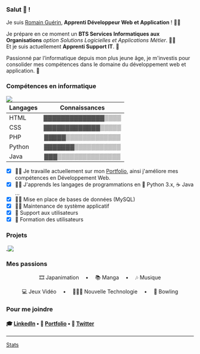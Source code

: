 ### Salut 👋 !

Je suis [Romain Guérin](https://github.com/RomainGuerin/), **Apprenti Développeur Web et Application** ! 🐱‍👤  

Je prépare en ce moment un **BTS Services Informatiques aux Organisations** *option Solutions Logicielles et Applications Métier*. 👨‍🎓  
Et je suis actuellement **Apprenti Support IT**. 👔  

Passionné par l’informatique depuis mon plus jeune âge, je m'investis pour consolider mes compétences dans le domaine du développement web et application. 👾
  
### Compétences en informatique
  
<a href="https://github.com/RomainGuerin/">
  <img align="left" src="https://github-readme-stats.vercel.app/api/top-langs/?username=RomainGuerin&theme=dark" />
</a>  

| Langages        |   Connaissances    |
| :-------------- | :----------------: |
| HTML            | ▓▓▓▓▓▓▓▓▓▓▓▓▓▓▒▒▒▒ |
| CSS             | ▓▓▓▓▓▓▓▓▓▓▓▓▓▒▒▒▒▒ |
| PHP             | ▓▓▓▓▓▒▒▒▒▒▒▒▒▒▒▒▒▒ |
| Python          | ▓▓▓▓▓▓▓▒▒▒▒▒▒▒▒▒▒▒ |
| Java            | ▓▓▓▒▒▒▒▒▒▒▒▒▒▒▒▒▒▒ |
  
- [x] 👨‍💻 Je travaille actuellement sur mon [Portfolio](https://romainguerin.alwaysdata.net), ainsi j'améliore mes compétences en Développement Web.  
- [x] 👨‍💻 J'apprends les langages de programmations en 🐍 Python 3.x, ☕ Java ... 
- [x] 👨‍💻 Mise en place de bases de données (MySQL)   
- [x] 👨‍💻 Maintenance de système applicatif  
- [x] 👔 Support aux utilisateurs  
- [x] 👔 Formation des utilisateurs  

### Projets  

<a href="https://github.com/RomainGuerin/todo_list">
  <img align="center" alt="" src="https://github-readme-stats.vercel.app/api/pin/?username=RomainGuerin&repo=todo_list&theme=dark" />
</a>
<a href="https://github.com/RomainGuerin/todo_list">
  <img align="center" src="https://github-readme-stats.vercel.app/api/pin/?username=RomainGuerin&repo=todo_list&theme=dark" />
</a>  

### Mes passions

<p align="center">🎞 Japanimation &emsp;•&emsp; 📚 Manga &emsp;•&emsp; 🎶 Musique</p>
<p align="center">💻 Jeux Vidéo &emsp;•&emsp; 👨🏻‍💻 Nouvelle Technologie &emsp;•&emsp; 🎳 Bowling</p>

### Pour me joindre  

#### 🎓 [LinkedIn](https://www.linkedin.com/in/romain-guérin/) • 📝 [Portfolio](https://romainguerin.alwaysdata.net) • 📌 [Twitter](https://twitter.com/GurinRomain1)

---
[Stats](https://github-readme-stats.vercel.app/)
